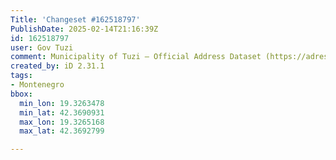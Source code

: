 ```yaml
---
Title: 'Changeset #162518797'
PublishDate: 2025-02-14T21:16:39Z
id: 162518797
user: Gov Tuzi
comment: Municipality of Tuzi – Official Address Dataset (https://adrese.me/map)
created_by: iD 2.31.1
tags:
- Montenegro
bbox:
  min_lon: 19.3263478
  min_lat: 42.3690931
  max_lon: 19.3265168
  max_lat: 42.3692799

---
```

